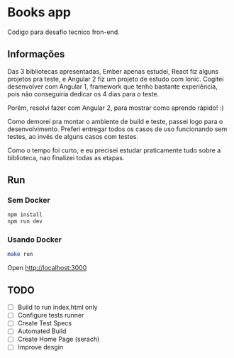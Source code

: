 # Books app

Codigo para desafio tecnico fron-end.

## Informações

Das 3 bibliotecas apresentadas, Ember apenas estudei, React fiz alguns projetos pra teste, e Angular 2 fiz um projeto de estudo com Ionic.
Cogitei desenvolver com Angular 1, framework que tenho bastante experiência, pois não conseguiria dedicar os 4 dias para o teste.

Porém, resolvi fazer com Angular 2, para mostrar como aprendo rápido! :)

Como demorei pra montar o ambiente de build e teste, passei logo para o desenvolvimento. 
Preferi entregar todos os casos de uso funcionando sem testes, ao invés de alguns casos com testes.

Como o tempo foi curto, e eu precisei estudar praticamente tudo sobre a biblioteca, nao finalizei todas as etapas.

## Run

### Sem Docker

```bash
npm install
npm run dev
```

### Usando Docker

```bash
make run
```

Open [http://localhost:3000](http://localhost:3000)

## TODO

- [ ] Build to run index.html only
- [ ] Configure tests runner
- [ ] Create Test Specs
- [ ] Automated Build
- [ ] Create Home Page (serach)
- [ ] Improve desgin
